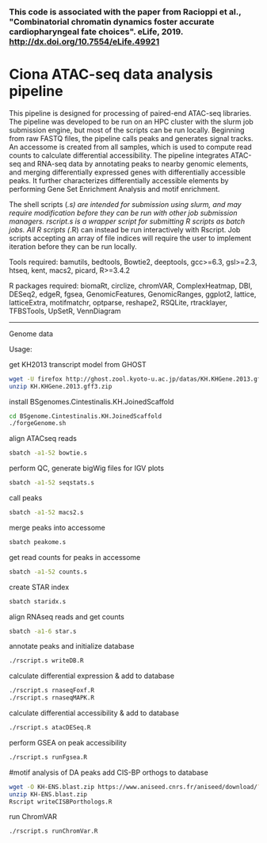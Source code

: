 ### This code is associated with the paper from Racioppi et al., "Combinatorial chromatin dynamics foster accurate cardiopharyngeal fate choices". eLife, 2019. http://dx.doi.org/10.7554/eLife.49921
# Ciona ATAC-seq data analysis pipeline
This pipeline is designed for processing of paired-end ATAC-seq libraries.
The pipeline was developed to be run on an HPC cluster with the slurm job submission engine, but most of the scripts can be run locally. Beginning from raw FASTQ files, the pipeline calls peaks and generates signal tracks. An accessome is created from all samples, which is used to compute read counts to calculate differential accessibility. The pipeline integrates ATAC-seq and RNA-seq data by annotating peaks to nearby genomic elements, and merging differentially expressed genes with differentially accessible peaks. It further characterizes differentially accessible elements by performing Gene Set Enrichment Analysis and motif enrichment.

The shell scripts (*.s) are intended for submission using slurm, and may require modification before they can be run with other job submission managers.
rscript.s is a wrapper script for submitting R scripts as batch jobs. All R scripts (*.R) can instead be run interactively with Rscript.
Job scripts accepting an array of file indices will require the user to implement iteration before they can be run locally.

Tools required: bamutils, bedtools, Bowtie2, deeptools, gcc>=6.3, gsl>=2.3, htseq, kent, macs2, picard, R>=3.4.2 

R packages required:  biomaRt, circlize, chromVAR, ComplexHeatmap, DBI, DESeq2, edgeR, fgsea, GenomicFeatures, GenomicRanges, ggplot2, lattice, latticeExtra, motifmatchr, optparse, reshape2, RSQLite, rtracklayer, TFBSTools, UpSetR, VennDiagram

----------------------------
Genome data

Usage:

get KH2013 transcript model from GHOST
```bash
wget -U firefox http://ghost.zool.kyoto-u.ac.jp/datas/KH.KHGene.2013.gff3.zip
unzip KH.KHGene.2013.gff3.zip
```

install BSgenomes.Cintestinalis.KH.JoinedScaffold
```bash
cd BSgenome.Cintestinalis.KH.JoinedScaffold
./forgeGenome.sh
```
align ATACseq reads
```bash
sbatch -a1-52 bowtie.s
```
perform QC, generate bigWig files for IGV plots
```bash
sbatch -a1-52 seqstats.s
```
call peaks
```bash
sbatch -a1-52 macs2.s
```
merge peaks into accessome
```bash
sbatch peakome.s
```
get read counts for peaks in accessome
```bash
sbatch -a1-52 counts.s
```
create STAR index
```bash
sbatch staridx.s
```
align RNAseq reads and get counts
```bash
sbatch -a1-6 star.s
```
annotate peaks and initialize database
```bash
./rscript.s writeDB.R
```
calculate differential expression & add to database
```bash
./rscript.s rnaseqFoxf.R
./rscript.s rnaseqMAPK.R
```
calculate differential accessibility & add to database
```bash
./rscript.s atacDESeq.R
```
perform GSEA on peak accessibility
```bash
./rscript.s runFgsea.R
```
#motif analysis of DA peaks
add CIS-BP orthogs to database
```bash
wget -O KH-ENS.blast.zip https://www.aniseed.cnrs.fr/aniseed/download/?file=data%2Fci%2FKH-ENS.blast.zip
unzip KH-ENS.blast.zip
Rscript writeCISBPorthologs.R
```
run ChromVAR
```bash
./rscript.s runChromVar.R
```
